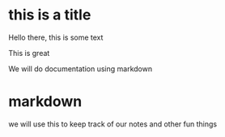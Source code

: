 # this is a title

Hello there, this is some text

This is great

We will do documentation using markdown

# markdown
we will use this to keep track of our notes and other fun things
